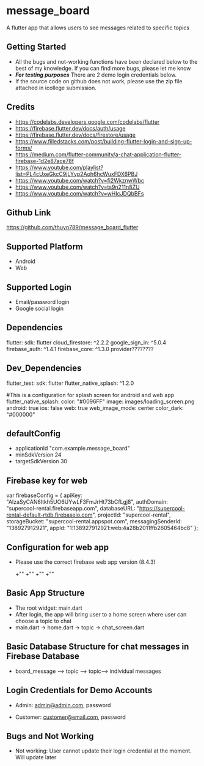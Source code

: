# message_board

A flutter app that allows users to see messages related to specific topics

## Getting Started

- All the bugs and not-working functions have been declared below to the best of my knowledge.  If you can find more bugs, please let me know
- ***For testing purposes*** There are 2 demo login credentials below.
- If the source code on github does not work, please use the zip file attached in icollege submission.

## Credits

- https://codelabs.developers.google.com/codelabs/flutter
- https://firebase.flutter.dev/docs/auth/usage
- https://firebase.flutter.dev/docs/firestore/usage
- https://www.filledstacks.com/post/building-flutter-login-and-sign-up-forms/
- https://medium.com/flutter-community/a-chat-application-flutter-firebase-1d2e87ace78f
- https://www.youtube.com/playlist?list=PL4cUxeGkcC9jLYyp2Aoh6hcWuxFDX6PBJ
- https://www.youtube.com/watch?v=fi2WkznwWbc
- https://www.youtube.com/watch?v=ts9n211n8ZU
- https://www.youtube.com/watch?v=wHIcJDQbBFs


## Github Link

https://github.com/thuyn789/message_board_flutter


## Supported Platform

- Android
- Web


## Supported Login

- Email/password login
- Google social login


## Dependencies

flutter:
    sdk: flutter
  cloud_firestore: ^2.2.2
  google_sign_in: ^5.0.4
  firebase_auth: ^1.4.1
  firebase_core: ^1.3.0
  provider????????


## Dev_Dependencies

flutter_test:
    sdk: flutter
  flutter_native_splash: ^1.2.0

  #This is a configuration for splash screen for android and web app
flutter_native_splash:
  color: "#0096FF"
  image: images/loading_screen.png
  android: true
  ios: false
  web: true
  web_image_mode: center
  color_dark: "#000000"


## defaultConfig

- applicationId "com.example.message_board"
- minSdkVersion 24
- targetSdkVersion 30


## Firebase key for web

var firebaseConfig = {
    apiKey: "AIzaSyCAN6ltkh5UO6UYwLF3FmJrHt73bCfLgj8",
    authDomain: "supercool-rental.firebaseapp.com",
    databaseURL: "https://supercool-rental-default-rtdb.firebaseio.com",
    projectId: "supercool-rental",
    storageBucket: "supercool-rental.appspot.com",
    messagingSenderId: "138927912921",
    appId: "1:138927912921:web:4a28b2011ffb2605464bc8"
};


## Configuration for web app

- Please use the correct firebase web app version (8.4.3) 

  +"<script src="https://www.gstatic.com/firebasejs/8.4.3/firebase-app.js"></script>"
  +"<script src="https://www.gstatic.com/firebasejs/8.4.3/firebase-firestore.js"></script>"
  +"<script src="https://www.gstatic.com/firebasejs/8.4.3/firebase-auth.js"></script>"
  +"<script src="./scripts/firebase-key.js"></script>"


## Basic App Structure

- The root widget: main.dart
- After login, the app will bring user to a home screen where user can choose a topic to chat
- main.dart -> home.dart -> topic -> chat_screen.dart


## Basic Database Structure for chat messages in Firebase Database

- board_message --> topic --> topic--> individual messages


## Login Credentials for Demo Accounts

- Admin: admin@admin.com, password

- Customer: customer@email.com, password


## Bugs and Not Working

- Not working: User cannot update their login credential at the moment.  Will update later